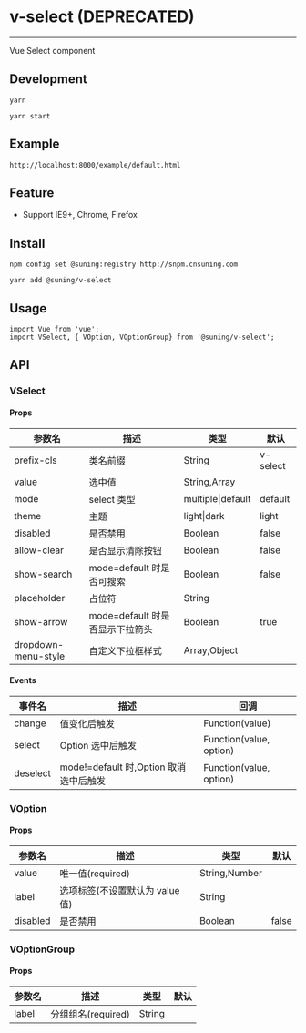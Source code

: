 # v-select (DEPRECATED)

---

Vue Select component

## Development

```
yarn

yarn start
```

## Example

```
http://localhost:8000/example/default.html
```

## Feature

- Support IE9+, Chrome, Firefox

## Install

```
npm config set @suning:registry http://snpm.cnsuning.com

yarn add @suning/v-select
```

## Usage

```
import Vue from 'vue';
import VSelect, { VOption, VOptionGroup} from '@suning/v-select';
```

## API

### VSelect

#### Props

| 参数名              | 描述                            | 类型              | 默认     |
| ------------------- | ------------------------------- | ----------------- | -------- |
| prefix-cls          | 类名前缀                        | String            | v-select |
| value               | 选中值                          | String,Array      |          |
| mode                | select 类型                     | multiple\|default | default  |
| theme               | 主题                            | light\|dark       | light    |
| disabled            | 是否禁用                        | Boolean           | false    |
| allow-clear         | 是否显示清除按钮                | Boolean           | false    |
| show-search         | mode=default 时是否可搜索       | Boolean           | false    |
| placeholder         | 占位符                          | String            |          |
| show-arrow          | mode=default 时是否显示下拉箭头 | Boolean           | true     |
| dropdown-menu-style | 自定义下拉框样式                | Array,Object      |          |

#### Events

| 事件名   | 描述                                   | 回调                    |
| -------- | -------------------------------------- | ----------------------- |
| change   | 值变化后触发                           | Function(value)         |
| select   | Option 选中后触发                      | Function(value, option) |
| deselect | mode!=default 时,Option 取消选中后触发 | Function(value, option) |

### VOption

#### Props

| 参数名   | 描述                            | 类型          | 默认  |
| -------- | ------------------------------- | ------------- | ----- |
| value    | 唯一值(required)                | String,Number |       |
| label    | 选项标签(不设置默认为 value 值) | String        |       |
| disabled | 是否禁用                        | Boolean       | false |

### VOptionGroup

#### Props

| 参数名 | 描述               | 类型   | 默认 |
| ------ | ------------------ | ------ | ---- |
| label  | 分组组名(required) | String |      |
